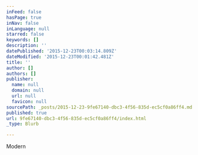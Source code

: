 ```yaml
---
inFeed: false
hasPage: true
inNav: false
inLanguage: null
starred: false
keywords: []
description: ''
datePublished: '2015-12-23T00:03:14.809Z'
dateModified: '2015-12-23T00:01:42.481Z'
title: ''
author: []
authors: []
publisher:
  name: null
  domain: null
  url: null
  favicon: null
sourcePath: _posts/2015-12-23-9fe67140-dbc3-4f56-835d-ec5cf0a86ff4.md
published: true
url: 9fe67140-dbc3-4f56-835d-ec5cf0a86ff4/index.html
_type: Blurb

---
```

Modern